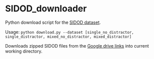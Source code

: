 # SIDOD_downloader

Python download script for the [SIDOD dataset](https://research.nvidia.com/publication/2019-06_SIDOD%3A-A-Synthetic).

Usage:
`python download.py --dataset [single_no_distractor, single_distractor, mixed_no_distractor, mixed_distractor]`

Downloads zipped SIDOD files from the [Google drive links](https://docs.google.com/document/d/1zNYAdqU9hZvTFnUxcIAaWMxva1gJJIPvxIjWzHt7V3g/edit) into current working directory.
